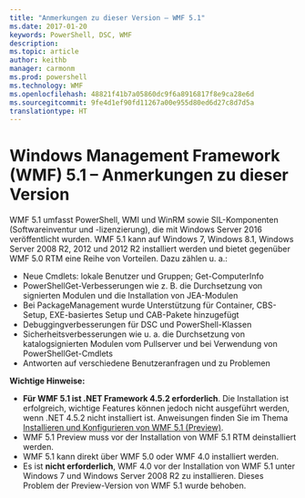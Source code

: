 ```yaml
---
title: "Anmerkungen zu dieser Version – WMF 5.1"
ms.date: 2017-01-20
keywords: PowerShell, DSC, WMF
description: 
ms.topic: article
author: keithb
manager: carmonm
ms.prod: powershell
ms.technology: WMF
ms.openlocfilehash: 48821f41b7a05860dc9f6a8916817f8e9ca28e6d
ms.sourcegitcommit: 9fe4d1ef90fd11267a00e955d80ed6d27c8d7d5a
translationtype: HT
---
```

# <a name="windows-management-framework-wmf-51-release-notes"></a>Windows Management Framework (WMF) 5.1 – Anmerkungen zu dieser Version #

WMF 5.1 umfasst PowerShell, WMI und WinRM sowie SIL-Komponenten (Softwareinventur und -lizenzierung), die mit Windows Server 2016 veröffentlicht wurden.
WMF 5.1 kann auf Windows 7, Windows 8.1, Windows Server 2008 R2, 2012 und 2012 R2 installiert werden und bietet gegenüber WMF 5.0 RTM eine Reihe von Vorteilen. Dazu zählen u. a.:

- Neue Cmdlets: lokale Benutzer und Gruppen; Get-ComputerInfo
- PowerShellGet-Verbesserungen wie z. B. die Durchsetzung von signierten Modulen und die Installation von JEA-Modulen
- Bei PackageManagement wurde Unterstützung für Container, CBS-Setup, EXE-basiertes Setup und CAB-Pakete hinzugefügt
- Debuggingverbesserungen für DSC und PowerShell-Klassen
- Sicherheitsverbesserungen wie u. a. die Durchsetzung von katalogsignierten Modulen vom Pullserver und bei Verwendung von PowerShellGet-Cmdlets
- Antworten auf verschiedene Benutzeranfragen und zu Problemen

**Wichtige Hinweise:**

- **Für WMF 5.1 ist .NET Framework 4.5.2 erforderlich**. Die Installation ist erfolgreich, wichtige Features können jedoch nicht ausgeführt werden, wenn .NET 4.5.2 nicht installiert ist. Anweisungen finden Sie im Thema [Installieren und Konfigurieren von WMF 5.1 (Preview)](https://msdn.microsoft.com/en-us/powershell/wmf/5.1/install-configure).
- WMF 5.1 Preview muss vor der Installation von WMF 5.1 RTM deinstalliert werden.
- WMF 5.1 kann direkt über WMF 5.0 oder WMF 4.0 installiert werden.
- Es ist __nicht erforderlich__, WMF 4.0 vor der Installation von WMF 5.1 unter Windows 7 und Windows Server 2008 R2 zu installieren. Dieses Problem der Preview-Version von WMF 5.1 wurde behoben.  



